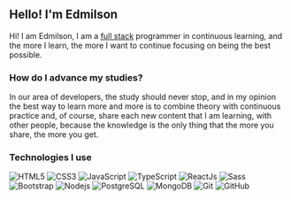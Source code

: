 ## Hello! I'm Edmilson

Hi! I am Edmilson, I am a [full stack](https://www.w3schools.com/whatis/whatis_fullstack.asp#:~:text=A%20full%20stack%20web%20developer,ASP%2C%20Python%2C%20or%20Node) programmer in continuous learning, and the more I learn, the more I want to continue focusing on being the best possible.

### How do I advance my studies?

In our area of developers, the study should never stop, and in my opinion the best way to learn more and more is to combine theory with continuous practice and, of course, share each new content that I am learning, with other people, because the knowledge is the only thing that the more you share, the more you get.

### Technologies I use

![HTML5](https://img.shields.io/badge/-HTML5-E34F26?style=flat-square&logo=html5&logoColor=white)
![CSS3](https://img.shields.io/badge/-CSS3-1572B6?style=flat-square&logo=css3)
![JavaScript](https://img.shields.io/badge/-JavaScript-black?style=flat-square&logo=javascript)
![TypeScript](https://img.shields.io/badge/-TypeScript-black?style=flat-square&logo=typescript)
![ReactJs](https://img.shields.io/badge/-ReactJs-181717?style=flat-square&logo=react)
![Sass](https://img.shields.io/badge/-Sass-CC6699?style=flat-square&logo=sass&logoColor=white)
![Bootstrap](https://img.shields.io/badge/-Bootstrap-563D7C?style=flat-square&logo=bootstrap)
![Nodejs](https://img.shields.io/badge/-Nodejs-339933?style=flat-square&logo=Node.js&logoColor=white)
![PostgreSQL](https://img.shields.io/badge/-PostgreSQL-181717?style=flat-square&logo=postgresql)
![MongoDB](https://img.shields.io/badge/-MongoDB-black?style=flat-square&logo=mongodb)
![Git](https://img.shields.io/badge/-Git-black?style=flat-square&logo=git)
![GitHub](https://img.shields.io/badge/-GitHub-181717?style=flat-square&logo=github)

